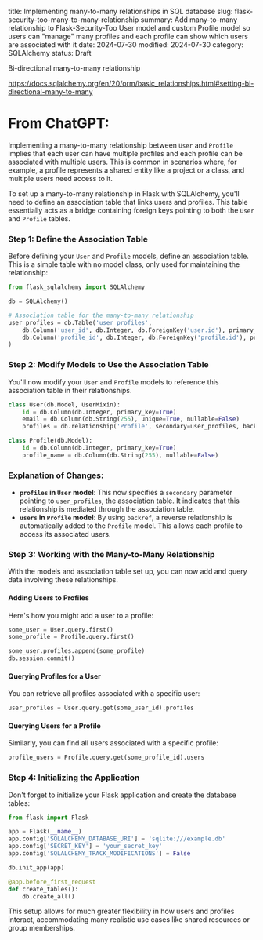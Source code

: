 title: Implementing many-to-many relationships in SQL database
slug: flask-security-too-many-to-many-relationship
summary: Add many-to-many relationship to Flask-Security-Too User model and custom Profile model so users can "manage" many profiles and each profile can show which users are associated with it 
date: 2024-07-30
modified: 2024-07-30
category: SQLAlchemy
status: Draft


Bi-directional many-to-many relationship

https://docs.sqlalchemy.org/en/20/orm/basic_relationships.html#setting-bi-directional-many-to-many



From ChatGPT:
=============
Implementing a many-to-many relationship between `User` and `Profile` implies that each user can have multiple profiles and each profile can be associated with multiple users. This is common in scenarios where, for example, a profile represents a shared entity like a project or a class, and multiple users need access to it.

To set up a many-to-many relationship in Flask with SQLAlchemy, you'll need to define an association table that links users and profiles. This table essentially acts as a bridge containing foreign keys pointing to both the `User` and `Profile` tables.

### Step 1: Define the Association Table
Before defining your `User` and `Profile` models, define an association table. This is a simple table with no model class, only used for maintaining the relationship:

```python
from flask_sqlalchemy import SQLAlchemy

db = SQLAlchemy()

# Association table for the many-to-many relationship
user_profiles = db.Table('user_profiles',
    db.Column('user_id', db.Integer, db.ForeignKey('user.id'), primary_key=True),
    db.Column('profile_id', db.Integer, db.ForeignKey('profile.id'), primary_key=True)
)
```

### Step 2: Modify Models to Use the Association Table
You'll now modify your `User` and `Profile` models to reference this association table in their relationships.

```python
class User(db.Model, UserMixin):
    id = db.Column(db.Integer, primary_key=True)
    email = db.Column(db.String(255), unique=True, nullable=False)
    profiles = db.relationship('Profile', secondary=user_profiles, backref=db.backref('users', lazy='dynamic'))

class Profile(db.Model):
    id = db.Column(db.Integer, primary_key=True)
    profile_name = db.Column(db.String(255), nullable=False)
```

### Explanation of Changes:
- **`profiles` in `User` model**: This now specifies a `secondary` parameter pointing to `user_profiles`, the association table. It indicates that this relationship is mediated through the association table.
- **`users` in `Profile` model**: By using `backref`, a reverse relationship is automatically added to the `Profile` model. This allows each profile to access its associated users.

### Step 3: Working with the Many-to-Many Relationship
With the models and association table set up, you can now add and query data involving these relationships.

#### Adding Users to Profiles
Here's how you might add a user to a profile:

```python
some_user = User.query.first()
some_profile = Profile.query.first()

some_user.profiles.append(some_profile)
db.session.commit()
```

#### Querying Profiles for a User
You can retrieve all profiles associated with a specific user:

```python
user_profiles = User.query.get(some_user_id).profiles
```

#### Querying Users for a Profile
Similarly, you can find all users associated with a specific profile:

```python
profile_users = Profile.query.get(some_profile_id).users
```

### Step 4: Initializing the Application
Don't forget to initialize your Flask application and create the database tables:

```python
from flask import Flask

app = Flask(__name__)
app.config['SQLALCHEMY_DATABASE_URI'] = 'sqlite:///example.db'
app.config['SECRET_KEY'] = 'your_secret_key'
app.config['SQLALCHEMY_TRACK_MODIFICATIONS'] = False

db.init_app(app)

@app.before_first_request
def create_tables():
    db.create_all()
```

This setup allows for much greater flexibility in how users and profiles interact, accommodating many realistic use cases like shared resources or group memberships.